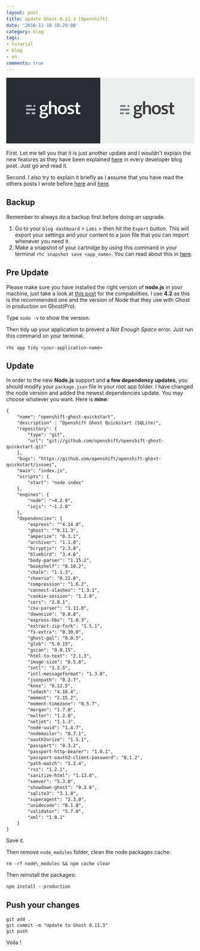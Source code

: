 ```yaml
---
layout: post
title: Update Ghost 0.11.3 [Openshift]
date: '2016-12-18 18:29:08'
category: blog
tags:
- tutorial
- blog
- en
comments: true
---
```


![Ghost](/images/2016/12/ghost.png)

First. Let me tell you that it is just another update and I wouldn't explain the new features as they have been explained [here](https://dev.ghost.org/) in every developer blog post. Just go and read it.

Second. I also try to explain it briefly as I assume that you have read the others posts I wrote before [here](https://blog.sasono.web.id/2016/08/02/update-ghost-0-9-0-using-openshift-quickstart/) and [here](https://blog.sasono.web.id/2016/06/04/update-ghost-0-8-0-using-openshift-quickstart/).

## Backup
Remember to always do a backup first before doing an upgrade.

1. Go to your `blog dashboard` > `Labs` > then hit the `Export` button. This will export your settings and your content to a json file that you can import whenever you need it.
2. Make a snapshot of your cartridge by using this command in your terminal `rhc snapshot save <app_name>`. You can read about this in [here](https://developers.openshift.com/managing-your-applications/backing-up-applications.html).

## Pre Update
Please make sure you have installed the right version of **node.js** in your machine, just take a look at [this post](http://support.ghost.org/supported-node-versions/) for the compabilities. I use **4.2** as this is the recommended one and the version of Node that they use with Ghost in production on Ghost(Pro). 

Type `node -v` to show the version.

Then tidy up your application to prevent a *Not Enough Space* error. Just run this command on your terminal.

`rhc app tidy <your-application-name>`

## Update
In order to the new **Node.js** support and **a few dependency updates**, you should modify your `package.json` file in your root app folder. I have changed the node version and added the newest dependencies update. You may choose whatever you want. Here is **mine**:

```
{
    "name": "openshift-ghost-quickstart",
    "description" : "Openshift Ghost Quickstart (SQLite)",
    "repository": {
        "type": "git",
        "url": "git://github.com/openshift/openshift-ghost-quickstart.git"
    },
    "bugs": "https://github.com/openshift/openshift-ghost-quickstart/issues",
    "main": "index.js",
    "scripts": {
        "start": "node index"
    },
    "engines": {
        "node": "~4.2.0",
        "iojs": "~1.2.0"
    },
    "dependencies": {
        "express": "^4.14.0",
        "ghost": "^0.11.3",
	    "amperize": "0.3.1",
	    "archiver": "1.1.0",
	    "bcryptjs": "2.3.0",
	    "bluebird": "3.4.6",
	    "body-parser": "1.15.2",
	    "bookshelf": "0.10.2",
	    "chalk": "1.1.3",
	    "cheerio": "0.22.0",
	    "compression": "1.6.2",
	    "connect-slashes": "1.3.1",
	    "cookie-session": "1.2.0",
	    "cors": "2.8.1",
	    "csv-parser": "1.11.0",
	    "downsize": "0.0.8",
	    "express-hbs": "1.0.3",
	    "extract-zip-fork": "1.5.1",
	    "fs-extra": "0.30.0",
	    "ghost-gql": "0.0.5",
	    "glob": "5.0.15",
	    "gscan": "0.0.15",
	    "html-to-text": "2.1.3",
	    "image-size": "0.5.0",
	    "intl": "1.2.5",
	    "intl-messageformat": "1.3.0",
	    "jsonpath": "0.2.7",
	    "knex": "0.12.5",
	    "lodash": "4.16.4",
	    "moment": "2.15.2",
	    "moment-timezone": "0.5.7",
	    "morgan": "1.7.0",
	    "multer": "1.2.0",
	    "netjet": "1.1.3",
	    "node-uuid": "1.4.7",
	    "nodemailer": "0.7.1",
	    "oauth2orize": "1.5.1",
	    "passport": "0.3.2",
	    "passport-http-bearer": "1.0.1",
	    "passport-oauth2-client-password": "0.1.2",
	    "path-match": "1.2.4",
	    "rss": "1.2.1",
	    "sanitize-html": "1.13.0",
	    "semver": "5.3.0",
	    "showdown-ghost": "0.3.6",
	    "sqlite3": "3.1.8",
	    "superagent": "2.3.0",
	    "unidecode": "0.1.8",
	    "validator": "5.7.0",
	    "xml": "1.0.1"
    }
}
```

Save it. 

Then remove `node_modules` folder, clean the node packages cache:

```
rm -rf node\_modules && npm cache clear
```

Then reinstall the packages: 

```
npm install --production
```

## Push your changes 

```
git add .
git commit -m "Update to Ghost 0.11.3"
git push
```

Voila !
